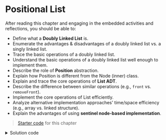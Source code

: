 <!---
lecture: 14
--->

# Positional List

After reading this chapter and engaging in the embedded activities and reflections, you should be able to:

* Define what a **Doubly Linked List** is.
* Enumerate the advantages & disadvantages of a doubly linked list vs. a singly linked list.
* Trace the basic operations of a doubly linked list.
* Understand the basic operations of a doubly linked list well enough to implement them.
* Describe the role of **Position** abstraction.
* Explain how Position is different from the Node (inner) class.
* Explain and trace the core operations of **List ADT**.
* Describe the difference between similar operations (e.g., `front` vs. `removeFront`).
* Implement the core operations of List efficiently.
* Analyze alternative implementation approaches' time/space efficiency (e.g., array vs. linked structure).
* Explain the advantages of using **sentinel node-based implementation**.

> [Starter code](../../zip/chap14-starter.zip) for this chapter

<details class="solution" data-release="Oct 4, 2023 17:00:00">
<summary>Solution code</summary>

[Solution code](../../zip/chap14-solution.zip) for this chapter.

</details>